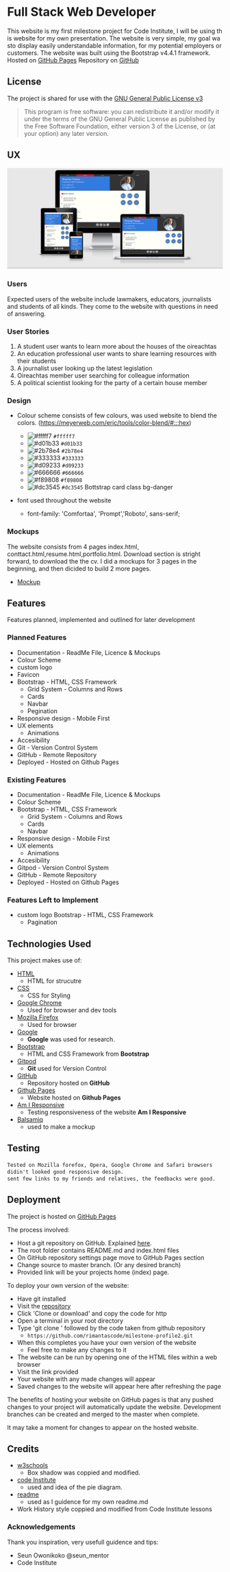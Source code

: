# Full Stack Web Developer 

This website is my first milestone project for Code Institute, I will be using this website for my own presentation. The website is very simple, my goal wasto display easily understandable information, for my potential employers or customers. The website was built using the Bootstrap v4.4.1 framework. 
Hosted on [GitHub Pages](https://rimantascode.github.io/milestone-profile2/)
Repository on [GitHub](https://github.com/rimantascode/milestone-profile2)

## License

The project is shared for use with the [GNU General Public License v3](https://github.com/Pattern-Projects/oireachtas-ifd-project/blob/master/LICENSE)

>   This program is free software: you can redistribute it and/or modify
    it under the terms of the GNU General Public License as published by
    the Free Software Foundation, either version 3 of the License, or
    (at your option) any later version.

## UX

![Responsive Views of Home Page](documentation/responsive.png)

### Users 
Expected users of the website include lawmakers, educators, journalists and students of all kinds. 
They come to the website with questions in need of answering.

### User Stories
1. A student user wants to learn more about the houses of the oireachtas
2. An education professional user wants to share learning resources with their students
3. A journalist user looking up the latest legislation
4. Oireachtas member user searching for colleague information
5. A political scientist looking for the party of a certain house member

### Design

- Colour scheme consists of few colours, was used website to blend the colors.
   (https://meyerweb.com/eric/tools/color-blend/#:::hex)
    - ![#fffff7](https://placehold.it/15/fffff7/000000?text=+) `#fffff7`
    - ![#d01b33](https://placehold.it/15/d01b33/000000?text=+) `#d01b33`
    - ![#2b78e4](https://placehold.it/15/2b78e4/000000?text=+) `#2b78e4`
    - ![#333333](https://placehold.it/15/333333/000000?text=+) `#333333`
    - ![#d09233](https://placehold.it/15/d09233/000000?text=+) `#d09233`
    - ![#666666](https://placehold.it/15/666666/000000?text=+) `#666666`
    - ![#f89808](https://placehold.it/15/f89808/000000?text=+) `#f89808`
    - ![#dc3545](https://placehold.it/15/dc3545/000000?text=+) `#dc3545` Bottstrap card class bg-danger
    
    
-  font used throughout the website
    - font-family: 'Comfortaa', 'Prompt','Roboto', sans-serif;

### Mockups
The website consists from 4 pages index.html, conttact.html,resume.html,portfolio.html. Download section is stright forward, to download the the cv. I did a mockups for 3 pages in the beginning, and then dicided to build 2 more pages. 
- [Mockup](documentation/full-stack-web-developer-milestone.pdf)  


## Features

Features planned, implemented and outlined for later development 

### Planned Features
- Documentation - ReadMe File, Licence & Mockups
- Colour Scheme
- custom logo
- Favicon
- Bootstrap - HTML, CSS Framework
    - Grid System - Columns and Rows
    - Cards
    - Navbar
    - Pegination
- Responsive design - Mobile First
- UX elements
    - Animations
- Accesibility
- Git - Version Control System
- GitHub - Remote Repository
- Deployed - Hosted on Github Pages

### Existing Features
- Documentation - ReadMe File, Licence & Mockups
- Colour Scheme
- Bootstrap - HTML, CSS Framework
    - Grid System - Columns and Rows
    - Cards
    - Navbar
- Responsive design - Mobile First
- UX elements
    - Animations
- Accesibility
- Gitpod - Version Control System
- GitHub - Remote Repository
- Deployed - Hosted on Github Pages


### Features Left to Implement
- custom logo
 Bootstrap - HTML, CSS Framework
    - Pagination

## Technologies Used

This project makes use of:
- [HTML](https://developer.mozilla.org/en-US/docs/Web/HTML)
    - HTML for strucutre
- [CSS](https://developer.mozilla.org/en-US/docs/Web/CSS)
    - CSS for Styling
- [Google Chrome](https://www.google.com/chrome/)
    - Used for browser and dev tools
- [Mozilla Firefox](https://www.mozilla.org/en-US/firefox/new)
    - Used for browser
- [Google](https://www.google.com/)
    - **Google** was used for research.
- [Bootstrap](https://getbootstrap.com/)
    - HTML and CSS Framework from **Bootstrap**
- [Gitpod](https://www.gitpod.io/)
    - **Git** used for Version Control
- [GitHub](https://github.com/)
    - Repository hosted on **GitHub**
- [Github Pages](https://rimantascode.github.io/milestone-profile2/)
    - Website hosted on **Github Pages**
- [Am I Responsive](http://ami.responsivedesign.is)
    - Testing responsiveness of the website **Am I Responsive**
- [Balsamiq](https://balsamiq.cloud/)
    - used to make a mockup

## Testing
    Tested on Mozilla forefox, Opera, Google Chrome and Safari browsers didin't looked good responsive design.
    sent few links to my friends and relatives, the feedbacks were good.
    

## Deployment

The project is hosted on [GitHub Pages](https://rimantascode.github.io/milestone-profile2/)

The process involved:
- Host a git repository on GitHub. Explained [here](https://help.github.com/en/articles/create-a-repo).
- The root folder contains README.md and index.html files
- On GitHub repository settings page move to GitHub Pages section
- Change source to master branch. (Or any desired branch)
- Provided link will be your projects home (index) page.
 
To deploy your own version of the website:
- Have git installed
- Visit the [repository](https://rimantascode.github.io/milestone-profile2/)
- Click 'Clone or download' and copy the code for http
- Open a terminal in your root directory
- Type 'git clone ' followed by the code taken from github repository
    - ```https://github.com/rimantascode/milestone-profile2.git```
- When this completes you have your own version of the website
    - Feel free to make any changes to it
- The website can be run by opening one of the HTML files within a web browser
- Visit the link provided
- Your website with any made changes will appear
- Saved changes to the website will appear here after refreshing the page

The benefits of hosting your website on GitHub pages is that any pushed changes to your project will automatically update the website. Development branches can be created and merged to the master when complete.

It may take a moment for changes to appear on the hosted website.

## Credits
 - [w3schools](https://www.w3schools.com/css/css3_shadows.asp)
    - Box shadow was coppied and modified.
- [code Institute](https://code-institute-solutions.github.io/StudentExampleProjectGradeFive/)
    - used and idea of the pie diagram.
-  [readme](https://github.com/Pattern-Projects/oireachtas-ifd-project/tree/master)
    - used as I guidence for my own readme.md
- Work History style coppied and modified from Code Institute lessons
### Acknowledgements
Thank you inspiration, very usefull guidence and tips:

- Seun Owonikoko    @seun_mentor
- Code Institute